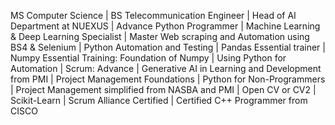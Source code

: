MS Computer Science |
BS Telecommunication Engineer |
Head of AI Department at NUEXUS |
Advance Python Programmer |
Machine Learning & Deep Learning Specialist |
Master Web scraping and Automation using BS4 & Selenium |
Python Automation and Testing |
Pandas Essential trainer |
Numpy Essential Training: Foundation of Numpy |
Using Python for Automation |
Scrum: Advance |
Generative AI in Learning and Development from PMI |
Project Management Foundations |
Python for Non-Programmers |
Project Management simplified from NASBA and PMI |
Open CV or CV2 |
Scikit-Learn |
Scrum Alliance Certified |
Certified C++ Programmer from CISCO
